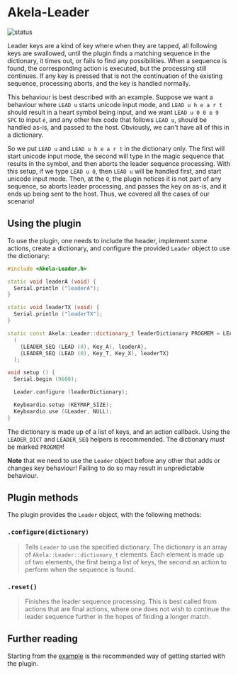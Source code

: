# Akela-Leader

![status][st:stable]

 [st:stable]: https://img.shields.io/badge/stable-✔-black.png?style=flat&colorA=44cc11&colorB=494e52
 [st:broken]: https://img.shields.io/badge/broken-X-black.png?style=flat&colorA=e05d44&colorB=494e52
 [st:experimental]: https://img.shields.io/badge/experimental----black.png?style=flat&colorA=dfb317&colorB=494e52

Leader keys are a kind of key where when they are tapped, all following keys are
swallowed, until the plugin finds a matching sequence in the dictionary, it
times out, or fails to find any possibilities. When a sequence is found, the
corresponding action is executed, but the processing still continues. If any key
is pressed that is not the continuation of the existing sequence, processing
aborts, and the key is handled normally.

This behaviour is best described with an example. Suppose we want a behaviour
where `LEAD u` starts unicode input mode, and `LEAD u h e a r t` should result
in a heart symbol being input, and we want `LEAD u 0 0 e 9 SPC` to input `é`,
and any other hex code that follows `LEAD u`, should be handled as-is, and
passed to the host. Obviously, we can't have all of this in a dictionary.

So we put `LEAD u` and `LEAD u h e a r t` in the dictionary only. The first will
start unicode input mode, the second will type in the magic sequence that
results in the symbol, and then aborts the leader sequence processing. With this
setup, if we type `LEAD u 0`, then `LEAD u` will be handled first, and start
unicode input mode. Then, at the `0`, the plugin notices it is not part of any
sequence, so aborts leader processing, and passes the key on as-is, and it ends
up being sent to the host. Thus, we covered all the cases of our scenario!

## Using the plugin

To use the plugin, one needs to include the header, implement some actions,
create a dictionary, and configure the provided `Leader` object to use the
dictionary:

```c++
#include <Akela-Leader.h>

static void leaderA (void) {
  Serial.println ("leaderA");
}

static void leaderTX (void) {
  Serial.println ("leaderTX");
}

static const Akela::Leader::dictionary_t leaderDictionary PROGMEM = LEADER_DICT
  (
    {LEADER_SEQ (LEAD (0), Key_A), leaderA},
    {LEADER_SEQ (LEAD (0), Key_T, Key_X), leaderTX}
  );

void setup () {
  Serial.begin (9600);

  Leader.configure (leaderDictionary);

  Keyboardio.setup (KEYMAP_SIZE);
  Keyboardio.use (&Leader, NULL);
}
```

The dictionary is made up of a list of keys, and an action callback. Using the
`LEADER_DICT` and `LEADER_SEQ` helpers is recommended. The dictionary *must* be
marked `PROGMEM`!

**Note** that we need to use the `Leader` object before any other that adds or
changes key behaviour! Failing to do so may result in unpredictable behaviour.

## Plugin methods

The plugin provides the `Leader` object, with the following methods:

### `.configure(dictionary)`

> Tells `Leader` to use the specified dictionary. The dictionary is an array of
> `Akela::Leader::dictionary_t` elements. Each element is made up of two
> elements, the first being a list of keys, the second an action to perform when
> the sequence is found.

### `.reset()`

> Finishes the leader sequence processing. This is best called from actions that
> are final actions, where one does not wish to continue the leader sequence
> further in the hopes of finding a longer match.

## Further reading

Starting from the [example][plugin:example] is the recommended way of getting
started with the plugin.

 [plugin:example]: https://github.com/Akela-Plugins/Akela-Leader/blob/master/examples/Leader/Leader.ino
